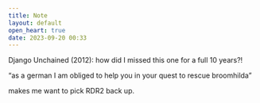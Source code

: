 ```yaml
---
title: Note
layout: default
open_heart: true
date: 2023-09-20 00:33
---
```


Django Unchained (2012): how did I missed this one for a full 10 years?! 

“as a german I am obliged to help you in your quest to rescue broomhilda” 

makes me want to pick RDR2 back up.
